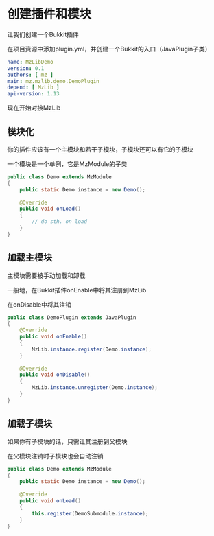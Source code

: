 #  创建插件和模块

让我们创建一个Bukkit插件

在项目资源中添加plugin.yml，并创建一个Bukkit的入口（JavaPlugin子类）

```yaml
name: MzLibDemo
version: 0.1
authors: [ mz ]
main: mz.mzlib.demo.DemoPlugin
depend: [ MzLib ]
api-version: 1.13
```

现在开始对接MzLib

## 模块化

你的插件应该有一个主模块和若干子模块，子模块还可以有它的子模块

一个模块是一个单例，它是MzModule的子类

```java
public class Demo extends MzModule
{
    public static Demo instance = new Demo();
    
    @Override
    public void onLoad()
    {
        // do sth. on load
    }
}
```

## 加载主模块
主模块需要被手动加载和卸载

一般地，在Bukkit插件onEnable中将其注册到MzLib

在onDisable中将其注销

```java
public class DemoPlugin extends JavaPlugin
{
    @Override
    public void onEnable()
    {
        MzLib.instance.register(Demo.instance);
    }
    
    @Override
    public void onDisable()
    {
        MzLib.instance.unregister(Demo.instance);
    }
}
```

## 加载子模块

如果你有子模块的话，只需让其注册到父模块

在父模块注销时子模块也会自动注销


```java
public class Demo extends MzModule
{
    public static Demo instance = new Demo();
    
    @Override
    public void onLoad()
    {
        this.register(DemoSubmodule.instance);
    }
}
```
